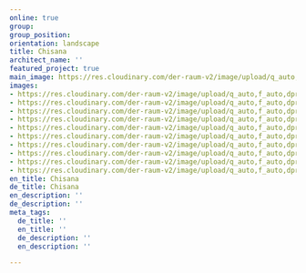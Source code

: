 ```yaml
---
online: true
group: 
group_position: 
orientation: landscape
title: Chisana
architect_name: ''
featured_project: true
main_image: https://res.cloudinary.com/der-raum-v2/image/upload/q_auto,f_auto,dpr_auto/v1626098905/Kueche-nach-mass-Einbauschrank-Yogabereich-Living_a8rrr3.jpg
images:
- https://res.cloudinary.com/der-raum-v2/image/upload/q_auto,f_auto,dpr_auto/v1626099035/Kueche-nach-mass-Einbauschrank-Yogabereich-Living_dwkbjz.jpg
- https://res.cloudinary.com/der-raum-v2/image/upload/q_auto,f_auto,dpr_auto/v1626099034/Privatwohnung_Wohnbereich_Kuechenblock_Yogabereich_Sitzecke_pwtp0f.jpg
- https://res.cloudinary.com/der-raum-v2/image/upload/q_auto,f_auto,dpr_auto/v1626099035/Privatwohnung_Wohnbereich_Yogabereich_Wiener-Geflecht_Rattangeflecht_aufgezogene-Tapete_vd0hpd.jpg
- https://res.cloudinary.com/der-raum-v2/image/upload/q_auto,f_auto,dpr_auto/v1626099035/Sitzecke-Podest-Wohnungsausbau-Innenausbau-modern-hochwertig_jj9x0v.jpg
- https://res.cloudinary.com/der-raum-v2/image/upload/q_auto,f_auto,dpr_auto/v1626099035/Privatwohnung_Wohnbereich_Kueche-nach-mass-Schreiner-Tischler_cacb1g.jpg
- https://res.cloudinary.com/der-raum-v2/image/upload/q_auto,f_auto,dpr_auto/v1626099036/Einbauschrank-tiny-appartment-gruen-rattan_lmq9dw.jpg
- https://res.cloudinary.com/der-raum-v2/image/upload/q_auto,f_auto,dpr_auto/v1626099006/Schlafbereich-Rattangeflecht-Einbauschrank-Raumhoch-nach-mass_p7wdo0.jpg
- https://res.cloudinary.com/der-raum-v2/image/upload/q_auto,f_auto,dpr_auto/v1626099035/Einbauschrank-Rattangeflecht_lackiert-Detail_atrzhp.jpg
- https://res.cloudinary.com/der-raum-v2/image/upload/q_auto,f_auto,dpr_auto/v1626099018/Einbauschrank-flur-schrank-weiss-lackiert_etk2wo.jpg
- https://res.cloudinary.com/der-raum-v2/image/upload/q_auto,f_auto,dpr_auto/v1626099080/Privatwohnung_Flurbereich-Garderobe-Sitzpolster-lackiert_gzg5jf.jpg
en_title: Chisana
de_title: Chisana
en_description: ''
de_description: ''
meta_tags:
  de_title: ''
  en_title: ''
  de_description: ''
  en_description: ''

---
```

